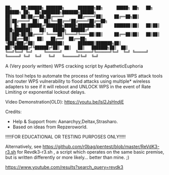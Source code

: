 ```
██╗    ██╗██████╗ ███████╗      ███████╗██╗      █████╗ ██╗   ██╗ ██████╗ ██╗  ██╗████████╗███████╗██████╗
██║    ██║██╔══██╗██╔════╝      ██╔════╝██║     ██╔══██╗██║   ██║██╔════╝ ██║  ██║╚══██╔══╝██╔════╝██╔══██╗
██║ █╗ ██║██████╔╝███████╗█████╗███████╗██║     ███████║██║   ██║██║  ███╗███████║   ██║   █████╗  ██████╔╝
██║███╗██║██╔═══╝ ╚════██║╚════╝╚════██║██║     ██╔══██║██║   ██║██║   ██║██╔══██║   ██║   ██╔══╝  ██╔══██╗
╚███╔███╔╝██║     ███████║      ███████║███████╗██║  ██║╚██████╔╝╚██████╔╝██║  ██║   ██║   ███████╗██║  ██║
╚══╝╚══╝ ╚═╝     ╚══════╝      ╚══════╝╚══════╝╚═╝  ╚═╝ ╚═════╝  ╚═════╝ ╚═╝  ╚═╝   ╚═╝   ╚══════╝╚═╝  ╚═╝
```

A (Very poorly written) WPS cracking script by ApatheticEuphoria

   This tool helps to automate the process of testing various WPS attack tools and router WPS vulnerability to flood attacks using multiple* wireless adapters to see if it will reboot and UNLOCK WPS in the event of Rate Limiting or exponential lockout delays.

Video Demonstration(OLD): https://youtu.be/lsl2JsHndjE

Credits:

 - Help & Support from: Aanarchyy,Deltax,Strasharo.
 - Based on ideas from Repzeroworld.
 
 !!!!!FOR EDUCATIONAL OR TESTING PURPOSES ONLY!!!!!






Alternatively, see https://github.com/r0bag/pentest/blob/master/ReVdK3-r3.sh for Revdk3-r3.sh , a script which operates on the same basic premise, but is written differently or more likely... better than mine. ;)

https://www.youtube.com/results?search_query=revdk3
